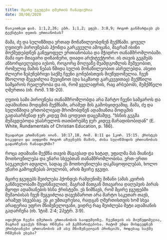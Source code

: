 ```yaml
---
title: მცირე ჯგუფები ღმერთის ჩანაფიქრია
date: 30/08/2020
---
```


`წაიკითხეთ დაბ. 1:1,2,26; ებრ. 1;1,2; ეფეს. 3:8,9; როგორ განმარტავს ეს ტექსტები ღვთის ერთიანობას?`

მამა, ძე და სულიწმიდა ერთად მონაწილეობდნენ შექმნაში. ყოველ ღვთიურ პიროვნებას ჰქონდა გარკვეული ამოცანა, მაგრამ ისინი მოქმედებდნენ განუყოფელ ერთიანობასა და მჭიდრო თანამშრომლობაში. მამა იყო მთავარი დიზაინერი, დიადი არქიტექტორი. ის თავის გეგმებს ანხორციელებდა იესოს, როგორც მოღვაწე შუამდგომლის მეშვეობით, რომელიც მამის ნებას წმიდა სულის მონაწილეობით ასრულებდა. ასეთი ძლიერი ზებუნებრივი საქმე ჩვენი გონებისთვის მიუწვდომელია. ჩვენ მხოლოდ შეგვიძლია შევიცნოთ (და საკმაოდ გარკვევითაც) შექმნილი სამყაროს რეალურობა და ის, რომ ყველაფრის, რაც არსებობს, შემქმნელი ღმერთია (იხ. რომ. 1:18-20).

ღვთის სამი პიროვნება თანამშრომლობდა არა მარტო ჩვენი სამყაროს და ადამიანთა მოდგმის შექმნაში, არამედ მის გამოსყიდვაშიც. მამა, ძე და სულიწმიდა ერთობლივად შრომობდნენ ადამიანთა მოდგმის გადასარჩენად ჯერ კიდევ მის ცოდვით დაცემამდე. "ხსნის გეგმა მუშავდებოდა უსასრულოს თათბირებზე  ჯერ კიდევ მარადისობიდან" (E. White, Rundamentals of Christian Education, p. 186).

`შეადარეთ ერთმანეთს იოან. 10:17,18, რომ. 8:11 და 1კორ. 15:15. ქრისტეს სიკვდილი და აღდგომა როგორ აჩვენებს მამის, ძისა სულიწმიდის ერთიანობას გადარჩენის ჩანაფიქრში?`

როცა ადამიანი შექმნა თავის მსგავსად და ხატად, უფალმა მას მიანიჭა მოთხოვნილება და უნარი სხვებთან თანამშრომლობისა. ერთ-ერთი საუკეთესო ადგილი, სადაც ეს მოთხოვნილება დაკმაყოფილებას, ხოლო უნარი გამოყენებას პოულობს, არის მცირე ჯგუფი.

მცირე ჯგუფებს შეიძლება ჰქონდეს რამდენიმე მიზანი (ამას კვირის განმავლობაში შევისწავლით), მაგრამ მათგან მთავარია დაღუპვის პირას მყოფი ადამიანების ხსნა ქრისტეში. ეს ნიშნავს, რომ მცირე ჯგუფებში მუშაობისას ჩვენ შეგვიძლია დავეხმაროთ არა მარტო საკუთარ თავს, არამედ სხვებსაც. ეს კი უმთავრესია, რადგან ღმერთისთვის ხომ სხვა არაფერია უფრო მნიშვნელოვანი, ვიდრე რაც შეიძლება მეტი ადამიანის გადარჩენა (იხ. 1ტიმ. 2:4; 2პეტრ. 3:9).

`იფიქრეთ ჩვენი ღმერთის ერთიანობის საიდუმლოზე. ჩვენთვის ის მიუწვდომელია, მაგრამ გვაქვს წმიდა რწმენა ამ ჭეშმარიტებისა. რატომ უნდა მისდევდნენ ქრისტიანები ერთიანობის ამ ასე მნიშვნელოვან პრინციპს, როდესაც საქმე რწმენას ეხება?`